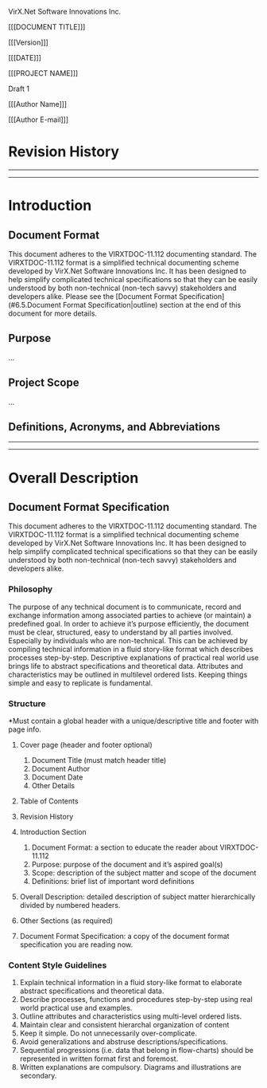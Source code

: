 VirX.Net Software Innovations Inc.

\[\[\[DOCUMENT TITLE\]\]\]

\[\[\[Version\]\]\]

 \[\[\[DATE\]\]\]

\[\[\[PROJECT NAME\]\]\]

Draft 1

\[\[\[Author Name\]\]\]

\[\[\[Author E-mail\]\]\]

<span id="anchor"></span>Revision History
=========================================

  -- -- -- --
  -- -- -- --

<span id="anchor-1"></span>Introduction
=======================================

<span id="anchor-2"></span>Document Format
------------------------------------------

This document adheres to the VIRXTDOC-11.112 documenting standard. The
VIRXTDOC-11.112 format is a simplified technical documenting scheme
developed by VirX.Net Software Innovations Inc. It has been designed to
help simplify complicated technical specifications so that they can be
easily understood by both non-technical (non-tech savvy) stakeholders
and developers alike. Please see the [Document Format
Specification](#6.5.Document Format Specification|outline) section at
the end of this document for more details.

<span id="anchor-3"></span>Purpose
----------------------------------

...

<span id="anchor-4"></span>Project Scope
----------------------------------------

...

<span id="anchor-5"></span>Definitions, Acronyms, and Abbreviations
-------------------------------------------------------------------

  ------ ------------
  ------ ------------

<span id="anchor-6"></span>Overall Description
==============================================

<span id="anchor-7"></span>Document Format Specification
--------------------------------------------------------

This document adheres to the VIRXTDOC-11.112 documenting standard. The
VIRXTDOC-11.112 format is a simplified technical documenting scheme
developed by VirX.Net Software Innovations Inc. It has been designed to
help simplify complicated technical specifications so that they can be
easily understood by both non-technical (non-tech savvy) stakeholders
and developers alike.

### <span id="anchor-8"></span>Philosophy 

The purpose of any technical document is to communicate, record and
exchange information among associated parties to achieve (or maintain) a
predefined goal. In order to achieve it’s purpose efficiently, the
document must be clear, structured, easy to understand by all parties
involved. Especially by individuals who are non-technical. This can be
achieved by compiling technical information in a fluid story-like format
which describes processes step-by-step. Descriptive explanations of
practical real world use brings life to abstract specifications and
theoretical data. Attributes and characteristics may be outlined in
multilevel ordered lists. Keeping things simple and easy to replicate is
fundamental.

### <span id="anchor-9"></span>Structure

\*Must contain a global header with a unique/descriptive title and
footer with page info.

1.  Cover page (header and footer optional)

    1.  Document Title (must match header title)
    2.  Document Author
    3.  Document Date
    4.  Other Details

2.  Table of Contents
3.  Revision History
4.  Introduction Section

    1.  Document Format: a section to educate the reader about
        VIRXTDOC-11.112
    2.  Purpose: purpose of the document and it’s aspired goal(s)
    3.  Scope: description of the subject matter and scope of the
        document
    4.  Definitions: brief list of important word definitions

5.  Overall Description: detailed description of subject matter
    hierarchically divided by numbered headers.
6.  Other Sections (as required)
7.  Document Format Specification: a copy of the document format
    specification you are reading now.

### <span id="anchor-10"></span>Content Style Guidelines

1.  Explain technical information in a fluid story-like format to
    elaborate abstract specifications and theoretical data.
2.  Describe processes, functions and procedures step-by-step using real
    world practical use and examples.
3.  Outline attributes and characteristics using multi-level
    ordered lists.
4.  Maintain clear and consistent hierarchal organization of content
5.  Keep it simple. Do not unnecessarily over-complicate.
6.  Avoid generalizations and abstruse descriptions/specifications.
7.  Sequential progressions (i.e. data that belong in flow-charts)
    should be represented in written format first and foremost.
8.  Written explanations are compulsory. Diagrams and illustrations
    are secondary.

